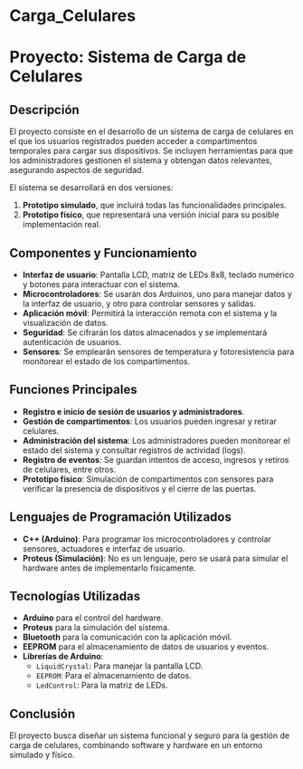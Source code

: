 # Carga_Celulares
# Proyecto: Sistema de Carga de Celulares  

## Descripción  
El proyecto consiste en el desarrollo de un sistema de carga de celulares en el que los usuarios registrados pueden acceder a compartimentos temporales para cargar sus dispositivos. Se incluyen herramientas para que los administradores gestionen el sistema y obtengan datos relevantes, asegurando aspectos de seguridad.  

El sistema se desarrollará en dos versiones:  
1. **Prototipo simulado**, que incluirá todas las funcionalidades principales.  
2. **Prototipo físico**, que representará una versión inicial para su posible implementación real.  

## Componentes y Funcionamiento  
- **Interfaz de usuario**: Pantalla LCD, matriz de LEDs 8x8, teclado numérico y botones para interactuar con el sistema.  
- **Microcontroladores**: Se usarán dos Arduinos, uno para manejar datos y la interfaz de usuario, y otro para controlar sensores y salidas.  
- **Aplicación móvil**: Permitirá la interacción remota con el sistema y la visualización de datos.  
- **Seguridad**: Se cifrarán los datos almacenados y se implementará autenticación de usuarios.  
- **Sensores**: Se emplearán sensores de temperatura y fotoresistencia para monitorear el estado de los compartimentos.  

## Funciones Principales  
- **Registro e inicio de sesión de usuarios y administradores**.  
- **Gestión de compartimentos**: Los usuarios pueden ingresar y retirar celulares.  
- **Administración del sistema**: Los administradores pueden monitorear el estado del sistema y consultar registros de actividad (logs).  
- **Registro de eventos**: Se guardan intentos de acceso, ingresos y retiros de celulares, entre otros.  
- **Prototipo físico**: Simulación de compartimentos con sensores para verificar la presencia de dispositivos y el cierre de las puertas.  

## Lenguajes de Programación Utilizados  
- **C++ (Arduino)**: Para programar los microcontroladores y controlar sensores, actuadores e interfaz de usuario.  
- **Proteus (Simulación)**: No es un lenguaje, pero se usará para simular el hardware antes de implementarlo físicamente.  

## Tecnologías Utilizadas  
- **Arduino** para el control del hardware.  
- **Proteus** para la simulación del sistema.  
- **Bluetooth** para la comunicación con la aplicación móvil.  
- **EEPROM** para el almacenamiento de datos de usuarios y eventos.  
- **Librerías de Arduino**:  
  - `LiquidCrystal`: Para manejar la pantalla LCD.  
  - `EEPROM`: Para el almacenamiento de datos.  
  - `LedControl`: Para la matriz de LEDs.  

## Conclusión  
El proyecto busca diseñar un sistema funcional y seguro para la gestión de carga de celulares, combinando software y hardware en un entorno simulado y físico.  

